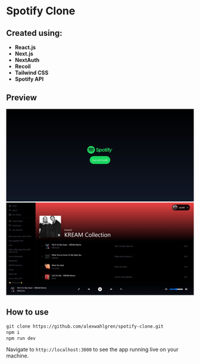 # Spotify Clone 
## Created using:
* **React.js**
* **Next.js**
* **NextAuth**
* **Recoil**
* **Tailwind CSS**
* **Spotify API**
## Preview
![Alt text](/public/img/preview-1.jpg)
![Alt text](/public/img/preview-2.jpg)

## How to use
```
git clone https://github.com/alexwahlgren/spotify-clone.git
npm i
npm run dev
```
Navigate to `http://localhost:3000` to see the app running live on your machine.

